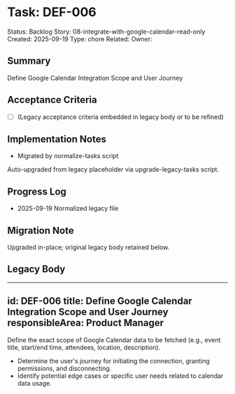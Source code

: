 # Task: DEF-006
Status: Backlog
Story: 08-integrate-with-google-calendar-read-only
Created: 2025-09-19
Type: chore
Related:
Owner:

## Summary
Define Google Calendar Integration Scope and User Journey

## Acceptance Criteria
- [ ] (Legacy acceptance criteria embedded in legacy body or to be refined)

## Implementation Notes
- Migrated by normalize-tasks script

Auto-upgraded from legacy placeholder via upgrade-legacy-tasks script.

## Progress Log
- 2025-09-19 Normalized legacy file

## Migration Note
Upgraded in-place; original legacy body retained below.

## Legacy Body
---
id: DEF-006
title: Define Google Calendar Integration Scope and User Journey
responsibleArea: Product Manager
---
Define the exact scope of Google Calendar data to be fetched (e.g., event title, start/end time, attendees, location, description).
*   Determine the user's journey for initiating the connection, granting permissions, and disconnecting.
*   Identify potential edge cases or specific user needs related to calendar data usage.